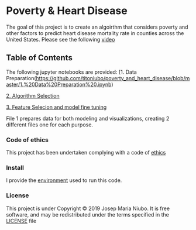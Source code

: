 # Poverty & Heart Disease
The goal of this project is to create an algoirthm that considers poverty and other factors to predict heart disease mortality rate in counties across the United States. Please see the following [video](https://www.youtube.com/watch?time_continue=4&v=poc1eTuJJfc)

## Table of Contents 
The following jupyter notebooks are provided:
[1. Data Preparation(https://github.com/titoniubo/poverty_and_heart_disease/blob/master/1.%20Data%20Preparation%20.ipynb)

[2. Algorithm Selection](https://github.com/titoniubo/poverty_and_heart_disease/blob/master/2.%20Algorithm%20selection.ipynb)

[3. Feature Selecion and model fine tuning](https://github.com/titoniubo/poverty_and_heart_disease/blob/master/4.%20Feature%20Selection%2C%20Algorithm%20improvement%2C%20Generalization%20demo..ipynb)

File 1 prepares data for both modeling and visualizations, creating 2 different files one for each purpose.

### Code of ethics

This project has been undertaken complying with a code of [ethics](https://github.com/titoniubo/poverty_and_heart_disease/blob/master/Code%20of%20ethics.txt) 

### Install
I provide the [environment](https://github.com/titoniubo/poverty_and_heart_disease/blob/master/featsel.yml) used to run this code.

### License
This project is under Copyright © 2019 Josep Maria Niubo. It is free software, and may be redistributed under the terms specified in the [LICENSE](https://github.com/titoniubo/poverty_and_heart_disease/blob/master/License.txt) file

